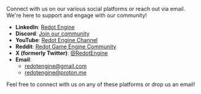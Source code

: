 Connect with us on our various social platforms or reach out via email. We're here to support and engage with our community!

- **LinkedIn**: [Redot Engine](https://www.linkedin.com/company/redot-engine/)
- **Discord**: [Join our community](https://discord.gg/redot)
- **YouTube**: [Redot Engine Channel](https://www.youtube.com/@ReDotEngine)
- **Reddit**: [Redot Game Engine Community](https://www.reddit.com/r/RedotGameEngineMain/?type=TEXT)
- **X (formerly Twitter)**: [@RedotEngine](https://x.com/RedotEngine)
- **Email**:
  - [redotengine@gmail.com](mailto:redotengine@gmail.com)
  - [redotengine@proton.me](mailto:redotengine@proton.me)

Feel free to connect with us on any of these platforms or drop us an email!
